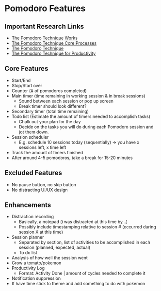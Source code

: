 # Pomodoro Features

## Important Research Links
- [The Pomodoro Technique Works](https://www.themuse.com/advice/take-it-from-someone-who-hates-productivity-hacksthe-pomodoro-technique-actually-works)
- [The Pomodoro Technique Core Processes](https://francescocirillo.com/pages/pomodoro-technique)
- [The Pomodoro Technique](https://project-management.com/what-is-pomodoro-technique-and-how-to-utilize-it-to-maximize-productivity/#:~:text=Pomodoro%20technique%20is%20a%20time,referred%20to%20as%20Pomodoro%20Session.https://lifehacker.com/productivity-101-a-primer-to-the-pomodoro-technique-1598992730)
- [The Pomodoro Technique for Productivity](https://www.lifehack.org/articles/productivity/the-pomodoro-technique-is-it-right-for-you.html)

## Core Features
- Start/End
- Stop/Start over
- Counter (# of pomodoros completed)
- Main timer (time remaining in working session & in break sessions)
  - Sound between each session or pop up screen
  - Break timer should look different?
- Secondary timer (total time remaining)
- Todo list (Estimate the amount of timers needed to accomplish tasks)
  - Chalk out your plan for the day
  - Decide on the tasks you will do during each Pomodoro session and jot them down.
- Session scheduler
  - E.g. schedule 10 sessions today (sequentially) -> you have x sessions left, x time left
- Track the amount of timers finished
- After around 4-5 pomodoros, take a break for 15-20 minutes

## Excluded Features
- No pause button, no skip button
- No distracting UI/UX design

## Enhancements
- Distraction recording
  - Basically, a notepad (i was distracted at this time by…)
  - Possibly include timestamping relative to session # (occurred during session X at this time)
- Session planner
  - Separated by section, list of activities to be accomplished in each session (planned, expected, actual)
  - To do list
- Analysis of how well the session went
- Grow a tomato/pokemon
- Productivity Log
  - Format: Activity Done | amount of cycles needed to complete it
- Notification suppression
- If have time stick to theme and add something to do with pokemon 